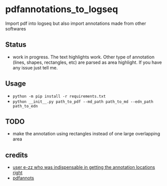 # pdfannotations_to_logseq
Import pdf into logseq but also import annotations made from other softwares

## Status
* work in progress. The text highlights work. Other type of annotation (lines, shapes, rectangles, etc) are parsed as area highlight. If you have any issue just tell me.

## Usage
* `python -m pip install -r requirements.txt`
* `python __init__.py path_to_pdf --md_path path_to_md --edn_path path_to_edn`

## TODO
* make the annotation using rectangles instead of one large overlapping area



## credits
* [user e-zz who was indispensable in getting the annotation locations right](https://github.com/e-zz/logseq-pdf-extract/discussions/3#discussioncomment-7902471)
* [pdfannots](https://github.com/0xabu/pdfannots/)
